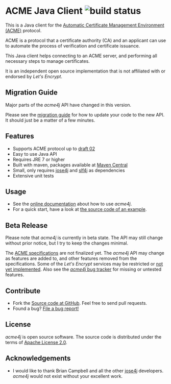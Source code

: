 # ACME Java Client ![build status](https://jenkins.shredzone.net/project/acme4j/builds/status.png?ref=master)

This is a Java client for the [Automatic Certificate Management Environment (ACME)](https://tools.ietf.org/html/draft-ietf-acme-acme-01) protocol.

ACME is a protocol that a certificate authority (CA) and an applicant can use to automate the process of verification and certificate issuance.

This Java client helps connecting to an ACME server, and performing all necessary steps to manage certificates.

It is an independent open source implementation that is not affiliated with or endorsed by _Let's Encrypt_.

## Migration Guide

Major parts of the _acme4j_ API have changed in this version.

Please see the [migration guide](https://shredzone.org/maven/acme4j/migration.html) for how to update your code to the new API. It should just be a matter of a few minutes.

## Features

* Supports ACME protocol up to [draft 02](https://tools.ietf.org/html/draft-ietf-acme-acme-02)
* Easy to use Java API
* Requires JRE 7 or higher
* Built with maven, packages available at [Maven Central](http://search.maven.org/#search|ga|1|g%3A%22org.shredzone.acme4j%22)
* Small, only requires [jose4j](https://bitbucket.org/b_c/jose4j/wiki/Home) and [slf4j](http://www.slf4j.org/) as dependencies
* Extensive unit tests

## Usage

* See the [online documentation](https://shredzone.org/maven/acme4j/) about how to use _acme4j_.
* For a quick start, have a look at [the source code of an example](https://github.com/shred/acme4j/blob/master/acme4j-example/src/main/java/org/shredzone/acme4j/ClientTest.java).

## Beta Release

Please note that _acme4j_ is currently in beta state. The API may still change without prior notice, but I try to keep the changes minimal.

The [ACME specifications](https://github.com/ietf-wg-acme/acme) are not finalized yet. The _acme4j_ API may change as features are added to, and other features removed from the specifications. Some of the _Let's Encrypt_ services may be restricted or [not yet implemented](https://github.com/letsencrypt/boulder/wiki/TODO). Also see the [_acme4j_ bug tracker](https://github.com/shred/acme4j/issues) for missing or untested features.

## Contribute

* Fork the [Source code at GitHub](https://github.com/shred/acme4j). Feel free to send pull requests.
* Found a bug? [File a bug report!](https://github.com/shred/acme4j/issues)

## License

_acme4j_ is open source software. The source code is distributed under the terms of [Apache License 2.0](http://www.apache.org/licenses/LICENSE-2.0).

## Acknowledgements

* I would like to thank Brian Campbell and all the other [jose4j](https://bitbucket.org/b_c/jose4j/wiki/Home) developers. _acme4j_ would not exist without your excellent work.
